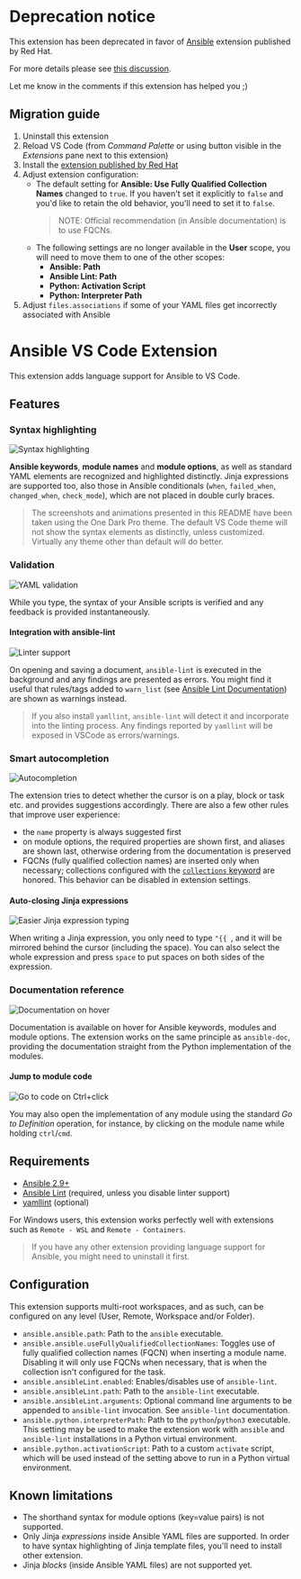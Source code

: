 # Deprecation notice
This extension has been deprecated in favor of
[Ansible](https://marketplace.visualstudio.com/items?itemName=redhat.ansible)
extension published by Red Hat.

For more details please see [this discussion](https://github.com/tomaciazek/vscode-ansible/discussions/43).

Let me know in the comments if this extension has helped you ;)

## Migration guide
1. Uninstall this extension
2. Reload VS Code (from *Command Palette* or using button visible in the
   *Extensions* pane next to this extension)
3. Install the [extension published by Red Hat](https://marketplace.visualstudio.com/items?itemName=redhat.ansible)
4. Adjust extension configuration:
    - The default setting for **Ansible: Use Fully Qualified Collection Names**
      changed to `true`. If you haven't set it explicitly to `false` and you'd
      like to retain the old behavior, you'll need to set it to `false`.
      > NOTE: Official recommendation (in Ansible documentation) is to use FQCNs.
    - The following settings are no longer available in the **User** scope, you
      will need to move them to one of the other scopes:
       - **Ansible: Path**
       - **Ansible Lint: Path**
       - **Python: Activation Script**
       - **Python: Interpreter Path**
5. Adjust `files.associations` if some of your YAML files get incorrectly
   associated with Ansible

# Ansible VS Code Extension
This extension adds language support for Ansible to VS Code.

## Features

### Syntax highlighting
![Syntax highlighting](images/syntax-highlighting.png)

**Ansible keywords**, **module names** and **module options**, as well as
standard YAML elements are recognized and highlighted distinctly. Jinja
expressions are supported too, also those in Ansible conditionals (`when`,
`failed_when`, `changed_when`, `check_mode`), which are not placed in double
curly braces.

> The screenshots and animations presented in this README have been taken using
> the One Dark Pro theme. The default VS Code theme will not show the syntax
> elements as distinctly, unless customized. Virtually any theme other than
> default will do better.

### Validation
![YAML validation](images/yaml-validation.gif)

While you type, the syntax of your Ansible scripts is verified and any feedback is provided instantaneously.

#### Integration with ansible-lint
![Linter support](images/ansible-lint.gif)

On opening and saving a document, `ansible-lint` is executed in the background
and any findings are presented as errors. You might find it useful that
rules/tags added to `warn_list`
(see [Ansible Lint Documentation](https://ansible-lint.readthedocs.io/en/latest/configuring.html))
are shown as warnings instead.

> If you also install `yamllint`, `ansible-lint` will detect it and incorporate
> into the linting process. Any findings reported by `yamllint` will be exposed
> in VSCode as errors/warnings.

### Smart autocompletion
![Autocompletion](images/smart-completions.gif)

The extension tries to detect whether the cursor is on a play, block or task
etc. and provides suggestions accordingly. There are also a few other rules that
improve user experience:
- the `name` property is always suggested first
- on module options, the required properties are shown first, and aliases are shown last, otherwise ordering from the documentation is preserved
- FQCNs (fully qualified collection names) are inserted only when necessary;
  collections configured with the
  [`collections` keyword]([LINK](https://docs.ansible.com/ansible/latest/user_guide/collections_using.html#simplifying-module-names-with-the-collections-keyword))
  are honored. This behavior can be disabled in extension settings.

#### Auto-closing Jinja expressions
![Easier Jinja expression typing](images/jinja-expression.gif)

When writing a Jinja expression, you only need to type `"{{ `, and it will be
mirrored behind the cursor (including the space). You can also select the whole
expression and press `space` to put spaces on both sides of the expression.

### Documentation reference
![Documentation on hover](images/hover-documentation-module.png)

Documentation is available on hover for Ansible keywords, modules and module
options. The extension works on the same principle as `ansible-doc`, providing
the documentation straight from the Python implementation of the modules.

#### Jump to module code
![Go to code on Ctrl+click](images/go-to-definition.gif)

You may also open the implementation of any module using the standard *Go to
Definition* operation, for instance, by clicking on the module name while
holding `ctrl`/`cmd`.

## Requirements
- [Ansible 2.9+](https://docs.ansible.com/ansible/latest/index.html)
- [Ansible Lint](https://ansible-lint.readthedocs.io/en/latest/) (required,
  unless you disable linter support)
- [yamllint](https://yamllint.readthedocs.io/en/stable/) (optional)

For Windows users, this extension works perfectly well with extensions such as
`Remote - WSL` and `Remote - Containers`.

> If you have any other extension providing language support for Ansible, you might need to uninstall it first.

## Configuration
This extension supports multi-root workspaces, and as such, can be configured on
any level (User, Remote, Workspace and/or Folder).

- `ansible.ansible.path`: Path to the `ansible` executable.
- `ansible.ansible.useFullyQualifiedCollectionNames`: Toggles use of
  fully qualified collection names (FQCN) when inserting a module name.
  Disabling it will only use FQCNs when necessary, that is when the collection
  isn't configured for the task.
- `ansible.ansibleLint.enabled`: Enables/disables use of `ansible-lint`.
- `ansible.ansibleLint.path`: Path to the `ansible-lint` executable.
- `ansible.ansibleLint.arguments`: Optional command line arguments to be
  appended to `ansible-lint` invocation. See `ansible-lint` documentation.
- `ansible.python.interpreterPath`: Path to the `python`/`python3` executable.
  This setting may be used to make the extension work with `ansible` and
  `ansible-lint` installations in a Python virtual environment.
- `ansible.python.activationScript`: Path to a custom `activate` script, which
  will be used instead of the setting above to run in a Python virtual
  environment.

## Known limitations
- The shorthand syntax for module options (key=value pairs) is not supported.
- Only Jinja *expressions* inside Ansible YAML files are supported. In order to
  have syntax highlighting of Jinja template files, you'll need to install other
  extension.
- Jinja *blocks* (inside Ansible YAML files) are not supported yet.
